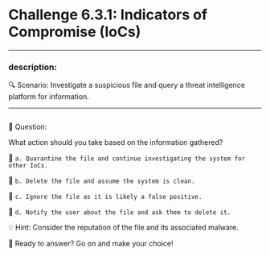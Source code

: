# **Challenge 6.3.1: Indicators of Compromise (IoCs)**

---

### **description:**

🔍 Scenario: Investigate a suspicious file and query a threat intelligence platform for information.

---
```plaintext

```
🤔 Question:

What action should you take based on the information gathered?

🔘 ```a. Quarantine the file and continue investigating the system for other IoCs.```

🔘 ```b. Delete the file and assume the system is clean.```

🔘 ```c. Ignore the file as it is likely a false positive.```

🔘 ```d. Notify the user about the file and ask them to delete it.```

💡 Hint: Consider the reputation of the file and its associated malware.

🚀 Ready to answer? Go on and make your choice!